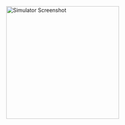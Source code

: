 <img src="https://github.com/user-attachments/assets/ed63f41c-f9c1-4cc1-90e8-148cf01575cc" alt="Simulator Screenshot" width="300"/>
